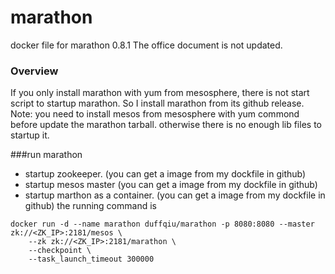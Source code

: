 # marathon
docker file for marathon 0.8.1
The office document is not updated.

### Overview
If you only install marathon with yum from mesosphere, there is not start script to startup marathon.
So I install marathon from its github release.
Note: you need to install mesos from mesosphere with yum commond before update the marathon tarball. otherwise there is no enough lib files to startup it.

###run marathon
- startup zookeeper. (you can get a image from my dockfile in github)
- startup mesos master (you can get a image from my dockfile in github)
- startup marthon as a container. (you can get a image from my dockfile in github) the running command is 

```
docker run -d --name marathon duffqiu/marathon -p 8080:8080 --master zk://<ZK_IP>:2181/mesos \
    --zk zk://<ZK_IP>:2181/marathon \
    --checkpoint \
    --task_launch_timeout 300000
```

